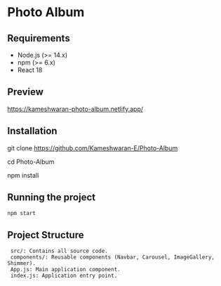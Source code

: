 # Photo Album

## Requirements
- Node.js (>= 14.x)
- npm (>= 6.x)
- React 18

## Preview
https://kameshwaran-photo-album.netlify.app/

## Installation
git clone https://github.com/Kameshwaran-E/Photo-Album

cd Photo-Album

npm install


## Running the project
    npm start

## Project Structure
     src/: Contains all source code.
     components/: Reusable components (Navbar, Carousel, ImageGallery, Shimmer).
     App.js: Main application component.
     index.js: Application entry point.
